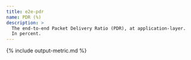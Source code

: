```yaml
---
title: e2e-pdr
name: PDR (%)
description: >
  The end-to-end Packet Delivery Ratio (PDR), at application-layer.
  In percent.
---
```


{% include output-metric.md %}
